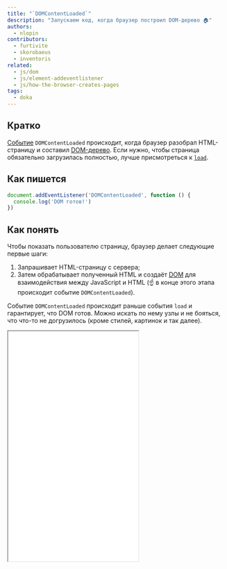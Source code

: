 ```yaml
---
title: "`DOMContentLoaded`"
description: "Запускаем код, когда браузер построил DOM-дерево 🏠"
authors:
  - nlopin
contributors:
  - furtivite
  - skorobaeus
  - inventoris
related:
  - js/dom
  - js/element-addeventlistener
  - js/how-the-browser-creates-pages
tags:
  - doka
---
```


## Кратко

[Событие](/js/events/) `DOMContentLoaded` происходит, когда браузер разобрал HTML-страницу и составил [DOM-дерево](/js/dom/). Если нужно, чтобы страница обязательно загрузилась полностью, лучше присмотреться к [`load`](/js/event-load/).

## Как пишется

```js
document.addEventListener('DOMContentLoaded', function () {
  console.log('DOM готов!')
})
```

## Как понять

Чтобы показать пользователю страницу, браузер делает следующие первые шаги:

1. Запрашивает HTML-страницу с сервера;
2. Затем обрабатывает полученный HTML и создаёт [DOM](/js/dom/) для взаимодействия между JavaScript и HTML (☝️ в конце этого этапа происходит событие `DOMContentLoaded`).

Событие `DOMContentLoaded` происходит раньше события `load` и гарантирует, что DOM готов. Можно искать по нему узлы и не бояться, что что-то не догрузилось (кроме стилей, картинок и так далее).

<iframe title="Разница между событиями load и DOMContentloaded" src="demos/overloaded/" height="530"></iframe>
